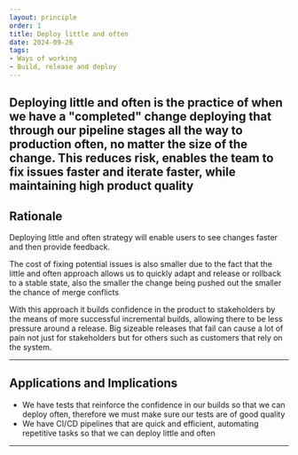 ```yaml
---
layout: principle
order: 1
title: Deploy little and often
date: 2024-09-26
tags:
- Ways of working
- Build, release and deploy
---
```


Deploying little and often is the practice of when we have a "completed" change deploying that through 
our pipeline stages all the way to production often, no matter the size of the change. This reduces risk, enables the team to fix issues faster and iterate faster, while maintaining high product quality
---

## Rationale

Deploying little and often strategy will enable users to see changes faster and then provide feedback.

The cost of fixing potential issues is also smaller due to the fact that the little and often approach allows us to quickly adapt and release or rollback to a stable state, also
the smaller the change being pushed out the smaller the chance of merge conflicts

With this approach it builds confidence in the product to stakeholders by the means of more successful incremental builds, allowing there to be less pressure around a release.
Big sizeable releases that fail can cause a lot of pain not just for stakeholders but for others such as customers that rely on the system.

---

## Applications and Implications

- We have tests that reinforce the confidence in our builds so that we can deploy often, therefore we must make sure our tests are of good quality
- We have CI/CD pipelines that are quick and efficient, automating repetitive tasks so that we can deploy little and often  

---
